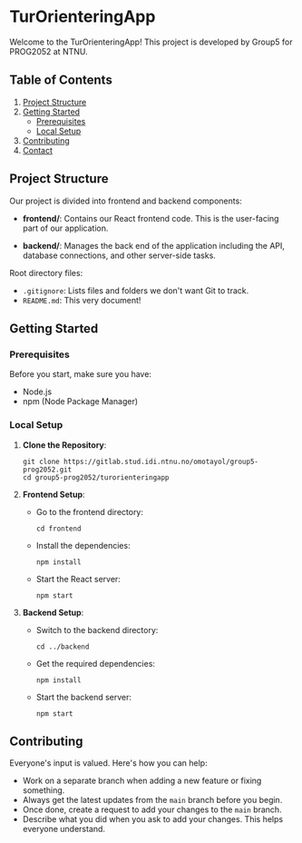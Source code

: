 # TurOrienteringApp

Welcome to the TurOrienteringApp! This project is developed by Group5 for PROG2052 at NTNU.

## Table of Contents

1. [Project Structure](#project-structure)
2. [Getting Started](#getting-started)
    - [Prerequisites](#prerequisites)
    - [Local Setup](#local-setup)
3. [Contributing](#contributing)
4. [Contact](#contact)

## Project Structure

Our project is divided into frontend and backend components:

- **frontend/**: Contains our React frontend code. This is the user-facing part of our application.
  
- **backend/**: Manages the back end of the application including the API, database connections, and other server-side tasks.

Root directory files:
- `.gitignore`: Lists files and folders we don't want Git to track.
- `README.md`: This very document!

## Getting Started

### Prerequisites

Before you start, make sure you have:
- Node.js
- npm (Node Package Manager)

### Local Setup

1. **Clone the Repository**:
    ```
    git clone https://gitlab.stud.idi.ntnu.no/omotayol/group5-prog2052.git
    cd group5-prog2052/turorienteringapp
    ```

2. **Frontend Setup**:
    - Go to the frontend directory:
      ```
      cd frontend
      ```
    - Install the dependencies:
      ```
      npm install
      ```
    - Start the React server:
      ```
      npm start
      ```

3. **Backend Setup**:
    - Switch to the backend directory:
      ```
      cd ../backend
      ```
    - Get the required dependencies:
      ```
      npm install
      ```
    - Start the backend server:
      ```
      npm start
      ```

## Contributing

Everyone's input is valued. Here's how you can help:

- Work on a separate branch when adding a new feature or fixing something.
- Always get the latest updates from the `main` branch before you begin.
- Once done, create a request to add your changes to the `main` branch.
- Describe what you did when you ask to add your changes. This helps everyone understand.


